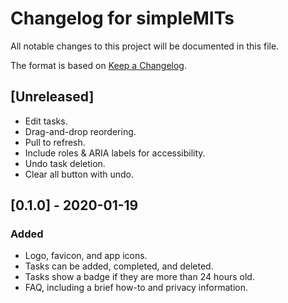 # Changelog for simpleMITs

All notable changes to this project will be documented in this file.

The format is based on [Keep a Changelog](https://keepachangelog.com/en/1.0.0/).

## [Unreleased]
- Edit tasks.
- Drag-and-drop reordering.
- Pull to refresh.
- Include roles & ARIA labels for accessibility.
- Undo task deletion.
- Clear all button with undo.

## [0.1.0] - 2020-01-19

### Added
- Logo, favicon, and app icons.
- Tasks can be added, completed, and deleted.
- Tasks show a badge if they are more than 24 hours old.
- FAQ, including a brief how-to and privacy information.
